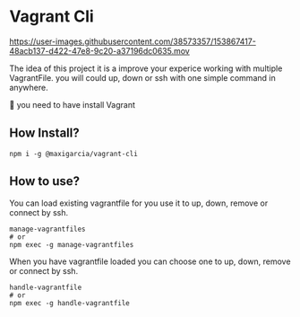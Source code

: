 # Vagrant Cli

https://user-images.githubusercontent.com/38573357/153867417-48acb137-d422-47e8-9c20-a37196dc0635.mov

The idea of this project it is a improve your experice working with multiple VagrantFile. you will could up, down or ssh with one simple command in anywhere.

🚨 you need to have install Vagrant

## How Install?

```
npm i -g @maxigarcia/vagrant-cli
```

## How to use?

You can load existing vagrantfile for you use it to up, down, remove or connect by ssh.

```
manage-vagrantfiles
# or
npm exec -g manage-vagrantfiles
```

When you have vagrantfile loaded you can choose one to up, down, remove or connect by ssh.

```
handle-vagrantfile
# or
npm exec -g handle-vagrantfile
```
